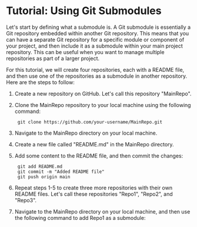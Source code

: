 # Tutorial: Using Git Submodules

Let's start by defining what a submodule is. A Git submodule is essentially a Git repository embedded within another Git repository. This means that you can have a separate Git repository for a specific module or component of your project, and then include it as a submodule within your main project repository. This can be useful when you want to manage multiple repositories as part of a larger project.

For this tutorial, we will create four repositories, each with a README file, and then use one of the repositories as a submodule in another repository. Here are the steps to follow:

1. Create a new repository on GitHub. Let's call this repository "MainRepo".
2. Clone the MainRepo repository to your local machine using the following command:

        git clone https://github.com/your-username/MainRepo.git

3. Navigate to the MainRepo directory on your local machine.
4. Create a new file called "README.md" in the MainRepo directory.
5. Add some content to the README file, and then commit the changes:

        git add README.md
        git commit -m "Added README file"
        git push origin main


6. Repeat steps 1-5 to create three more repositories with their own README files. Let's call these repositories "Repo1", "Repo2", and "Repo3".
7. Navigate to the MainRepo directory on your local machine, and then use the following command to add Repo1 as a submodule:

